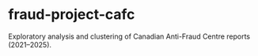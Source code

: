 # fraud-project-cafc
Exploratory analysis and clustering of Canadian Anti-Fraud Centre reports (2021–2025).
